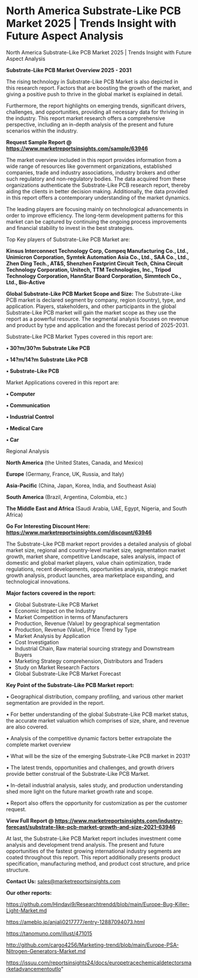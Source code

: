 # North America Substrate-Like PCB Market 2025 | Trends Insight with Future Aspect Analysis
North America Substrate-Like PCB Market 2025 | Trends Insight with Future Aspect Analysis

<Strong> Substrate-Like PCB Market Overview 2025 - 2031</strong>

The rising technology in Substrate-Like PCB Market is also depicted in this research report. Factors that are boosting the growth of the market, and giving a positive push to thrive in the global market is explained in detail.

Furthermore, the report highlights on emerging trends, significant drivers, challenges, and opportunities, providing all necessary data for thriving in the industry. This report market research offers a comprehensive perspective, including an in-depth analysis of the present and future scenarios within the industry.

<strong>Request Sample Report @ <a href=https://www.marketreportsinsights.com/sample/63946>https://www.marketreportsinsights.com/sample/63946</a></strong>

The market overview included in this report provides information from a wide range of resources like government organizations, established companies, trade and industry associations, industry brokers and other such regulatory and non-regulatory bodies. The data acquired from these organizations authenticate the Substrate-Like PCB research report, thereby aiding the clients in better decision making. Additionally, the data provided in this report offers a contemporary understanding of the market dynamics.

The leading players are focusing mainly on technological advancements in order to improve efficiency. The long-term development patterns for this market can be captured by continuing the ongoing process improvements and financial stability to invest in the best strategies.

Top Key players of Substrate-Like PCB Market are:

<strong>Kinsus Interconnect Technology Corp, Compeq Manufacturing Co., Ltd., Unimicron Corporation, Symtek Automation Asia Co., Ltd., SAA Co., Ltd., Zhen Ding Tech., AT&S, Shenzhen Fastprint Circuit Tech, China Circuit Technology Corporation, Unitech, TTM Technologies, Inc., Tripod Technology Corporation, HannStar Board Corporation, Simmtech Co., Ltd., Bio-Active</strong>

<strong><b>Global Substrate-Like PCB Market Scope and Size:</b></strong>
The Substrate-Like PCB market is declared segment by company, region (country), type, and application. Players, stakeholders, and other participants in the global Substrate-Like PCB market will gain the market scope as they use the report as a powerful resource. The segmental analysis focuses on revenue and product by type and application and the forecast period of 2025-2031.

Substrate-Like PCB Market Types covered in this report are:

<strong>• 30?m/30?m Substrate Like PCB

• 14?m/14?m Substrate Like PCB

• Substrate-Like PCB</strong>

Market Applications covered in this report are:

<strong>• Computer

• Communication

• Industrial Control

• Medical Care

• Car</strong> 

Regional Analysis

<strong>North America</strong> (the United States, Canada, and Mexico)

<strong>Europe</strong> (Germany, France, UK, Russia, and Italy)

<strong>Asia-Pacific</strong> (China, Japan, Korea, India, and Southeast Asia)

<strong>South America</strong> (Brazil, Argentina, Colombia, etc.)

<strong>The Middle East and Africa</strong> (Saudi Arabia, UAE, Egypt, Nigeria, and South Africa)

<strong>Go For Interesting Discount Here: <a href=https://www.marketreportsinsights.com/discount/63946>https://www.marketreportsinsights.com/discount/63946</a></strong>

The Substrate-Like PCB market report provides a detailed analysis of global market size, regional and country-level market size, segmentation market growth, market share, competitive Landscape, sales analysis, impact of domestic and global market players, value chain optimization, trade regulations, recent developments, opportunities analysis, strategic market growth analysis, product launches, area marketplace expanding, and technological innovations.

<strong><b>Major factors covered in the report:</b></strong>
<ul>
  <li>Global Substrate-Like PCB Market </li>
  <li>Economic Impact on the Industry</li>
  <li>Market Competition in terms of Manufacturers</li>
  <li>Production, Revenue (Value) by geographical segmentation</li>
  <li>Production, Revenue (Value), Price Trend by Type</li>
  <li>Market Analysis by Application</li>
  <li>Cost Investigation</li>
  <li>Industrial Chain, Raw material sourcing strategy and Downstream Buyers</li>
  <li>Marketing Strategy comprehension, Distributors and Traders</li>
  <li>Study on Market Research Factors</li>
  <li>Global Substrate-Like PCB Market Forecast</li>
</ul>

<strong><b>Key Point of the Substrate-Like PCB Market report:</b></strong>

• Geographical distribution, company profiling, and various other market segmentation are provided in the report.

• For better understanding of the global Substrate-Like PCB market status, the accurate market valuation which comprises of size, share, and revenue are also covered.

• Analysis of the competitive dynamic factors better extrapolate the complete market overview

• What will be the size of the emerging Substrate-Like PCB market in 2031?

• The latest trends, opportunities and challenges, and growth drivers provide better construal of the Substrate-Like PCB Market.

• In-detail industrial analysis, sales study, and production understanding shed more light on the future market growth rate and scope.

• Report also offers the opportunity for customization as per the customer request.

<strong><b>View Full Report @ <a href=https://www.marketreportsinsights.com/industry-forecast/substrate-like-pcb-market-growth-and-size-2021-63946>https://www.marketreportsinsights.com/industry-forecast/substrate-like-pcb-market-growth-and-size-2021-63946</a></b></strong>


At last, the Substrate-Like PCB Market report includes investment come analysis and development trend analysis. The present and future opportunities of the fastest growing international industry segments are coated throughout this report. This report additionally presents product specification, manufacturing method, and product cost structure, and price structure.

<strong>Contact Us:</strong>
sales@marketreportsinsights.com

<strong>Our other reports:</strong>

<a href=https://github.com/Hindavi9/Researchtrendd/blob/main/Europe-Bug-Killer-Light-Market.md>https://github.com/Hindavi9/Researchtrendd/blob/main/Europe-Bug-Killer-Light-Market.md</a>

<a href=https://ameblo.jp/anjali0217777/entry-12887094073.html>https://ameblo.jp/anjali0217777/entry-12887094073.html</a>

<a href=https://tanomuno.com/illust/471015>https://tanomuno.com/illust/471015</a>

<a href=http://github.com/cargo4256/Marketing-trend/blob/main/Europe-PSA-Nitrogen-Generators-Market.md>http://github.com/cargo4256/Marketing-trend/blob/main/Europe-PSA-Nitrogen-Generators-Market.md</a>

<a href=https://issuu.com/reportsinsights24/docs/europetracechemicaldetectorsmarketadvancementoutlo>https://issuu.com/reportsinsights24/docs/europetracechemicaldetectorsmarketadvancementoutlo</a>"
